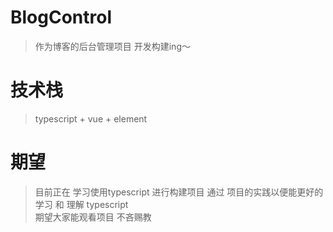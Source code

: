 # BlogControl
> 作为博客的后台管理项目 开发构建ing～
# 技术栈
> typescript + vue + element
# 期望
> 目前正在 学习使用typescript 进行构建项目 通过 项目的实践以便能更好的学习 和 理解 typescript <br>
> 期望大家能观看项目 不吝赐教 
